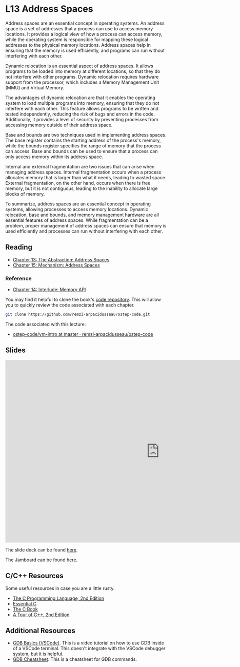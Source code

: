 # L13 Address Spaces

Address spaces are an essential concept in operating systems. An address space is a set of addresses that a process can use to access memory locations. It provides a logical view of how a process can access memory, while the operating system is responsible for mapping these logical addresses to the physical memory locations. Address spaces help in ensuring that the memory is used efficiently, and programs can run without interfering with each other.

Dynamic relocation is an essential aspect of address spaces. It allows programs to be loaded into memory at different locations, so that they do not interfere with other programs. Dynamic relocation requires hardware support from the processor, which includes a Memory Management Unit (MMU) and Virtual Memory.

The advantages of dynamic relocation are that it enables the operating system to load multiple programs into memory, ensuring that they do not interfere with each other. This feature allows programs to be written and tested independently, reducing the risk of bugs and errors in the code. Additionally, it provides a level of security by preventing processes from accessing memory outside of their address space.

Base and bounds are two techniques used in implementing address spaces. The base register contains the starting address of the process's memory, while the bounds register specifies the range of memory that the process can access. Base and bounds can be used to ensure that a process can only access memory within its address space.

Internal and external fragmentation are two issues that can arise when managing address spaces. Internal fragmentation occurs when a process allocates memory that is larger than what it needs, leading to wasted space. External fragmentation, on the other hand, occurs when there is free memory, but it is not contiguous, leading to the inability to allocate large blocks of memory.

To summarize, address spaces are an essential concept in operating systems, allowing processes to access memory locations. Dynamic relocation, base and bounds, and memory management hardware are all essential features of address spaces. While fragmentation can be a problem, proper management of address spaces can ensure that memory is used efficiently and processes can run without interfering with each other.

## Reading

- [Chapter 13: The Abstraction: Address Spaces](https://pages.cs.wisc.edu/~remzi/OSTEP/vm-intro.pdf)
- [Chapter 15: Mechanism: Address Spaces](https://pages.cs.wisc.edu/~remzi/OSTEP/vm-mechanisms.pdf)

### Reference

- [Chapter 14: Interlude: Memory API](https://pages.cs.wisc.edu/~remzi/OSTEP/vm-api.pdf)

You may find it helpful to clone the book's [code repository](https://github.com/remzi-arpacidusseau/ostep-code). This will allow you to quickly review the code associated with each chapter.

```bash
git clone https://github.com/remzi-arpacidusseau/ostep-code.git
```

The code associated with this lecture:

- [ostep-code/vm-intro at master · remzi-arpacidusseau/ostep-code](https://github.com/remzi-arpacidusseau/ostep-code/tree/master/vm-intro)

## Slides

<iframe src="https://docs.google.com/presentation/d/e/2PACX-1vRoobDH33I_6E_l8NVvdHmfHMQ-_bBdieZlo3zQtyNGBZ8DJ6fUE6yBLsApkONEvDiTD4Z9Rxcj2Wqo/embed?start=false&loop=false&delayms=3000" frameborder="0" width="960" height="569" allowfullscreen="true" mozallowfullscreen="true" webkitallowfullscreen="true"></iframe>

The slide deck can be found [here](https://docs.google.com/presentation/d/1DhmpWGnBfUEEbTCo4AkUCWXNpeA_qpIdUuvnSVZESbE/edit?usp=sharing).

The Jamboard can be found [here](https://jamboard.google.com/d/1WHm2G3cswRUaEZYRW2TF1Lobm7B0-YbTgvVHkGD9gOQ/edit?usp=share_link).

## C/C++ Resources

Some useful resources in case you are a little rusty.

- [The C Programming Language, 2nd Edition](pathname:///resources/the-c-programming-language.pdf)
- [Essential C](pathname:///resources/essential-c.pdf)
- [The C Book](https://publications.gbdirect.co.uk//c_book)
- [A Tour of C++, 2nd Edition](pathname:///resources/a-tour-of-c++-2nd.pdf)

## Additional Resources

- [GDB Basics (VSCode)](https://youtu.be/u6iXfpBDU3w). This is a video tutorial on how to use GDB inside of a VSCode terminal. This doesn't integrate with the VSCode debugger system, but it is helpful.
- [GDB Cheatsheet](https://darkdust.net/files/GDB%20Cheat%20Sheet.pdf). This is a cheatsheet for GDB commands.